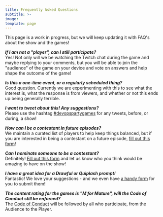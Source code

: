 ```yaml
---
title: Frequently Asked Questions
subtitle: >-
image: 
template: page
---
```


This page is a work in progress, but we will keep updating it with FAQ's about the show and the games!

***If I am not a "player", can I still participate?***<br/>
Yes! Not only will we be watching the Twitch chat during the game and maybe replying to your comments, but you will be able to join the "audience" of the game on your device and vote on answers and help shape the outcome of the game!

***Is this a one-time event, or a regularly scheduled thing?***<br/>
Good question. Currently we are experimenting with this to see what the interest is, what the response is from viewers, and whether or not this ends up being generally terrible.

***I want to tweet about this! Any suggestions?***<br/>
Please use the hashtag [#devopspartygames](https://twitter.com/search?q=%23devopspartygames) for any tweets, before, or during, a show!

***How can I be a contestant in future episodes?***<br/>
We maintain a curated list of players to help keep things balanced, but if you are interested in being a contestant on a future episode, [fill out this form](https://forms.gle/qztDdzxd3XdU66ka6)!

***Can I nominate someone to be a contestant?***<br/>
Definitely! [Fill out this form](https://forms.gle/qztDdzxd3XdU66ka6) and let us know who you think would be amazing to have on the show!

***I have a great idea for a Drawful or Quiplash prompt!***<br/>
Fantastic! We love your suggestions - and we even have [a handy form](https://forms.gle/57mKCieY22UezbJi8) for you to submit them!

***The content rating for the games is "M for Mature", will the Code of Conduct still be enforced?***<br />
The [Code of Conduct](/code-of-conduct) will be followed by all who participate, from the Audience to the Player.
